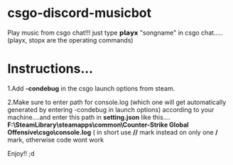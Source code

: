 # csgo-discord-musicbot
Play music from csgo chat!!! just type 𝗽𝗹𝗮𝘆𝘅 "songname" in csgo chat..... (playx, stopx are the operating commands)


# Instructions...
1.Add **-condebug** in the csgo launch options from steam.

2.Make sure to enter path for console.log (which one will get automatically generated by entering -condebug in launch options) according to your machine....and enter this path in **setting.json** like this.... **F:\\SteamLibrary\\steamapps\\common\\Counter-Strike Global Offensive\\csgo\\console.log** ( in short use **//** mark instead on only one **/** mark, otherwise code wont work

Enjoy!! ;d
